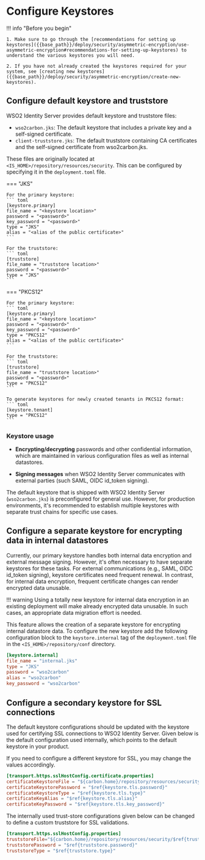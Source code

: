 # Configure Keystores

!!! info "Before you begin"

    1. Make sure to go through the [recommendations for setting up keystores]({{base_path}}/deploy/security/asymmetric-encryption/use-asymmetric-encryption#recommendations-for-setting-up-keystores) to understand the various keystores you will need.

    2. If you have not already created the keystores required for your system, see [creating new keystores]({{base_path}}/deploy/security/asymmetric-encryption/create-new-keystores).


## Configure default keystore and truststore

WSO2 Identity Server provides default keystore and truststore files:

- `wso2carbon.jks`: The default keystore that includes a private key and a self-signed certificate.
- `client-truststore.jks`: The default truststore containing CA certificates and the self-signed certificate from wso2carbon.jks.

These files are originally located at `<IS_HOME>/repository/resources/security`. This can be configured by specifying it in the `deployment.toml` file.

=== "JKS"

    For the primary keystore:
    ``` toml
    [keystore.primary]
    file_name = "<keystore location>"
    password = "<password>"
    key_password = "<password>"
    type = "JKS"
    alias = "<alias of the public certificate>"
    ```

    For the truststore:
    ``` toml
    [truststore]
    file_name = "truststore location>"
    password = "<password>"
    type = "JKS"
    ```

=== "PKCS12"

    For the primary keystore:
    ``` toml
    [keystore.primary]
    file_name = "<keystore location>"
    password = "<password>"
    key_password = "<password>"
    type = "PKCS12"
    alias = "<alias of the public certificate>"
    ```

    For the truststore:
    ``` toml
    [truststore]
    file_name = "truststore location>"
    password = "<password>"
    type = "PKCS12"
    ```

    To generate keystores for newly created tenants in PKCS12 format:
    ``` toml
    [keystore.tenant]
    type = "PKCS12"
    ```

### Keystore usage

- **Encrypting/decrypting** passwords and other confidential information, which are maintained in various configuration files as well as internal datastores.

- **Signing messages** when WSO2 Identity Server communicates with external parties (such SAML, OIDC id_token signing).

The default keystore that is shipped with WSO2 Identity Server (`wso2carbon.jks`) is preconfigured for general use. However, for production environments, it's recommended to establish multiple keystores with separate trust chains for specific use cases.

## Configure a separate keystore for encrypting data in internal datastores

Currently, our primary keystore handles both internal data encryption and external message signing. However, it's often necessary to have separate keystores for these tasks. For external communications (e.g., SAML, OIDC id_token signing), keystore certificates need frequent renewal. In contrast, for internal data encryption, frequent certificate changes can render encrypted data unusable.

!!! warning
    Using a totally new keystore for internal data encryption in an existing deployment will make already encrypted data unusable. In such cases, an appropriate data migration effort is needed.


This feature allows the creation of a separate keystore for encrypting internal datastore data. To configure the new keystore add the following configuration block to the `keystore.internal` tag of the `deployment.toml` file in the `<IS_HOME>/repository/conf` directory.

``` toml
[keystore.internal]
file_name = "internal.jks"
type = "JKS"
password = "wso2carbon"
alias = "wso2carbon"
key_password = "wso2carbon"
```

## Configure a secondary keystore for SSL connections

The default keystore configurations should be updated with the keystore used for certifying SSL connections to WSO2 Identity Server. Given below is the default configuration used internally, which points to the default keystore in your product.

If you need to configure a different keystore for SSL, you may change the values accordingly.

```toml 
[transport.https.sslHostConfig.certificate.properties]
certificateKeystoreFile = "${carbon.home}/repository/resources/security/$ref{keystore.tls.file_name}"
certificateKeystorePassword = "$ref{keystore.tls.password}"
certificateKeystoreType = "$ref{keystore.tls.type}"
certificateKeyAlias = "$ref{keystore.tls.alias}"
certificateKeyPassword = "$ref{keystore.tls.key_password}"
```
  
The internally used trust-store configurations given below can be changed to define a custom truststore for SSL validations.

```toml
[transport.https.sslHostConfig.properties]
truststoreFile="${carbon.home}/repository/resources/security/$ref{truststore.file_name}"
truststorePassword = "$ref{truststore.password}"
truststoreType = "$ref{truststore.type}"
```